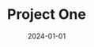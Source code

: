 ---
title: "Project One"
latitude: 31.7917
longitude: -7.0926
date: 2024-01-01
location: "Tassdert"
description: "Description of Project One"
estimated: "3241"
thumbnail: "Dual-Powered Kiln Prototype Dimensions and Interior.webp"
sdescription: "small description"
budget: "5234"
raised: "5234"
donors: "34"
tags:
  - "Water and Sanitation"
  - "Energy"
images:
  - "Dual-Powered Kiln Prototype Dimensions and Interior.webp"
  - "Dual-Powered Kiln Prototype Dimensions and Interior.webp"
  - "Dual-Powered Kiln Prototype Dimensions and Interior.webp"
documents:
  - name: "Capping System.PDF"
    icon: "pdf.png"
    link: "path/to/Capping System.PDF"
  - name: "Capping System.DOCX"
    icon: "docx.png"
    link: "path/to/Capping System.DOCX"
partners:
  - "logo3.png"
  - "logo6.png"
---